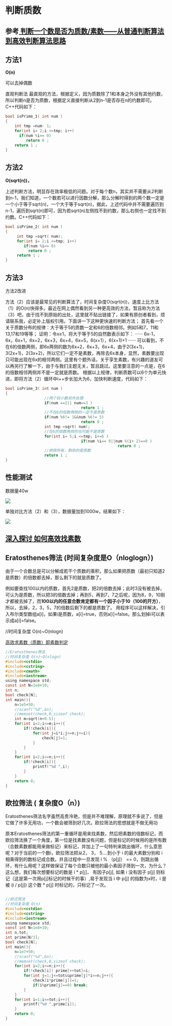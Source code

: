 # 判断质数

##  参考[ 判断一个数是否为质数/素数——从普通判断算法到高效判断算法思路](http://blog.csdn.net/huang_miao_xin/article/details/51331710)

## 方法1

**O(n)**

可以去掉偶数

直观判断法
最直观的方法，根据定义，因为质数除了1和本身之外没有其他约数，所以判断n是否为质数，根据定义直接判断从2到n-1是否存在n的约数即可。C++代码如下：

```c
bool isPrime_1( int num )  
{  
    int tmp =num- 1;  
    for(int i= 2;i <=tmp; i++)  
      if(num %i== 0)  
         return 0 ;  
    return 1 ;  
}  
```

## 方法2

**O(sqrt(n))，**

上述判断方法，明显存在效率极低的问题。对于每个数n，其实并不需要从2判断到n-1，我们知道，一个数若可以进行因数分解，那么分解时得到的两个数一定是一个小于等于sqrt(n)，一个大于等于sqrt(n)，据此，上述代码中并不需要遍历到n-1，遍历到sqrt(n)即可，因为若sqrt(n)左侧找不到约数，那么右侧也一定找不到约数。C++代码如下：

```c
bool isPrime_2( int num )  
{  
     int tmp =sqrt( num);  
     for(int i= 2;i <=tmp; i++)  
        if(num %i== 0)  
          return 0 ;  
     return 1 ;  
}  
```

## 方法3

方法2改进

方法（2）应该是最常见的判断算法了，时间复杂度O(sqrt(n))，速度上比方法（1）的O(n)快得多。最近在网上偶然看到另一种更高效的方法，暂且称为方法（3）吧，由于找不到原始的出处，这里就不贴出链接了，如果有原创者看到，烦请联系我，必定补上版权引用。下面讲一下这种更快速的判断方法；
首先看一个关于质数分布的规律：大于等于5的质数一定和6的倍数相邻。例如5和7，11和13,17和19等等；
证明：令x≥1，将大于等于5的自然数表示如下：
······ 6x-1，6x，6x+1，6x+2，6x+3，6x+4，6x+5，6(x+1），6(x+1)+1 ······
可以看到，不在6的倍数两侧，即6x两侧的数为6x+2，6x+3，6x+4，由于2(3x+1)，3(2x+1)，2(3x+2)，所以它们一定不是素数，再除去6x本身，显然，素数要出现只可能出现在6x的相邻两侧。这里有个题外话，关于孪生素数，有兴趣的道友可以再另行了解一下，由于与我们主题无关，暂且跳过。这里要注意的一点是，在6的倍数相邻两侧并不是一定就是质数。
根据以上规律，判断质数可以6个为单元快进，即将方法（2）循环中i++步长加大为6，加快判断速度，代码如下：


```c
bool isPrime_3( int num )  
{  
                 //两个较小数另外处理  
                 if(num ==2|| num==3 )  
                                 return 1 ;  
                 //不在6的倍数两侧的一定不是质数  
                 if(num %6!= 1&&num %6!= 5)  
                                 return 0 ;  
                 int tmp =sqrt( num);  
                 //在6的倍数两侧的也可能不是质数  
                 for(int i= 5;i <=tmp; i+=6 )  
                                 if(num %i== 0||num %(i+ 2)==0 )  
                                                 return 0 ;  
                 //排除所有，剩余的是质数  
                 return 1 ;  
}  
```

## 性能测试

数据量40w

![](http://img.blog.csdn.net/20160506150643284?watermark/2/text/aHR0cDovL2Jsb2cuY3Nkbi5uZXQv/font/5a6L5L2T/fontsize/400/fill/I0JBQkFCMA==/dissolve/70/gravity/Center)


单独对比方法（2）和（3），数据量加到1000w，结果如下：

![](http://img.blog.csdn.net/20160506150721224?watermark/2/text/aHR0cDovL2Jsb2cuY3Nkbi5uZXQv/font/5a6L5L2T/fontsize/400/fill/I0JBQkFCMA==/dissolve/70/gravity/Center)


## [深入探讨 如何高效找素数](http://www.developersite.org/903-332847-%E4%BB%A3%E7%A0%81)


## Eratosthenes筛法 (时间复杂度是O（nloglogn）)

由于一个合数总是可以分解成若干个质数的乘积，那么如果把质数（最初只知道2是质数）的倍数都去掉，那么剩下的就是质数了。

例如要查找100以内的质数，首先2是质数，把2的倍数去掉；此时3没有被去掉，可认为是质数，所以把3的倍数去掉；再到5，再到7，7之后呢，因为8，9，10刚才都被去掉了，而**100以内的任意合数肯定都有一个因子小于10（100的开方）**，所以，去掉，2，3，5，7的倍数后剩下的都是质数了。 
用程序可以这样解决，引入布尔类型数组a[i]，如果i是质数，a[i]=true，否则a[i]=false。那么划掉i可以表示成a[i]=false。

//时间复杂度 O(n)~O(nlogn) 

[高效求素数（质数）即素数判定](http://www.cnblogs.com/shenben/p/5458341.html)

```c
//Eratosthenes筛法 
//时间复杂度 O(n)~O(nlogn) 
#include<cstdio>
#include<cstring>
#include<cmath> 
#include<iostream>
using namespace std;
const int N=1e8+10;
int n;
bool check[N];
int main(){
    n=1e5+50;
    //scanf("%d",&n);
    //memset(check,0,sizeof check);
    int m=sqrt(n+0.5);
    for(int i=2;i<=m;i++){
        if(!check[i]){
            for(int j=i*i;j<=n;j+=i){
                check[j]=1;
            }
        }
    }
    for(int i=2;i<=n;i++){
        if(!check[i]){
            printf("%d ",i);
        }
    }
    return 0;
}
```

## 欧拉筛法 ( 复杂度O（n）)

Eratosthenes筛法名字虽然高贵冷艳，但是并不难理解，原理就不多说了，但是它做了许多无用功，一个数会被筛到好几次。欧拉筛法的思想就是不做无用功

原本Eratosthenes筛法的第一重循环是用来找素数，然后把素数的倍数标记，而欧拉筛法换了一个角度，第一位是找素数没有问题，但是标记的时候用的是所有数（合数素数都能用来做标记）来标记，并加上了一句特判来跳出循环，什么意思呢？对于当前的一个数i，欧拉筛法把从2， 3， 5….到小于 i 的最大素数分别和 i 相乘得到的数标记成合数。并且过程中一旦发现 i % （p[j]） == 0，则跳出循环，有什么用呢？这样做保证了每个合数只被他的最小素因子筛到一次，为什么？这么想，我们每次想要标记的数是 
i * p[j]， 有因子p[j], 如果 i 没有因子 p[j] 则标记（这是第一次用p[j]标记的时候干的事）,易于发现当 i 中 p[j] 的指数为x时，i 是被 (i / p[j]) 这个数 * p[j] 时标记的，只标记了一次。

```c

//欧式筛法 
//时间复杂度 O(n)
#include<cstdio>
#include<cstring>
#include<iostream>
using namespace std;
const int N=1e8+10;
int n,tot;
int prime[N/3];
bool check[N];
int main(){
    n=1e7+50;
    //scanf("%d",&n);
    //memset(check,0,sizeof check);
    for(int i=2;i<=n;i++){
        if(!check[i]) prime[++tot]=i;
        for(int j=1;j<=tot&&prime[j]*i<=n;j++){
            check[i*prime[j]]=1;
            if(i%prime[j]==0) break;
        }
    }
    for(int i=1;i<=tot;i++){
        printf("%d ",prime[i]);
    }
    return 0;
}
```